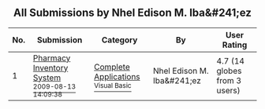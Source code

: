 ﻿<div align="center">

## All Submissions by Nhel Edison M\. Iba&\#241;ez

</div>

No.  | Submission | Category | By   | User Rating
---- | ---------- | -------- | ---- | -----------
1 | [Pharmacy Inventory System<br /><sup>2009-08-13 14:09:38</sup>](https://github.com/Planet-Source-Code/nhel-edison-m-iba-241-ez-pharmacy-inventory-system__1-72580) | [Complete Applications<br /><sup>Visual Basic</sup>](../ByCategory/complete-applications__1-27.md) | Nhel Edison M\. Iba&\#241;ez | 4.7 (14 globes from 3 users)
